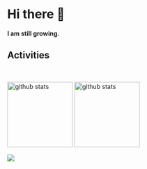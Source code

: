 # Hi there 👋
<b>I am still growing.</b>
<br>

## Activities
<br>
<p align="left">
  <a href="https://github.com/anuraghazra/github-readme-stats"><img alt="github stats" height="150px" src="https://github-readme-stats.vercel.app/api?username=NullClone&count_private=true&show_icons=true&hide_border=true" /></a>
  <a href="https://github.com/DenverCoder1/github-readme-streak-stats"><img alt="github stats" height="150px" src="https://github-readme-streak-stats.herokuapp.com/?user=NullClone&hide_border=true" /></a>
</p>

[![](http://github-profile-summary-cards.vercel.app/api/cards/profile-details?username=NullClone)](https://github.com/vn7n24fzkq/github-profile-summary-cards)
